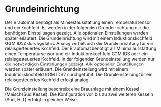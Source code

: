 # Grundeinrichtung

Der Brautomat benötigt als Mindestausstattung einen Temperatursensor und ein Kochfeld. Es werden in der folgenden Grundeinrichtung nur die benötigten Einstellungen gezeigt. Alle optionalen Einstellungen werden später erläutert. Die Grundeinrichtung wird mit einem Induktionskochfeld GGM IDS2 durchgeführt. Analog verhält sich die Grundeinrichtung für ein relaisgesteuertes Kochfeld.
Der Brautomat benötigt als Minimalausstattung einen Temperatursensor und ein Induktionskochfeld GGM IDS oder ein relaisgesteuertes Kochfeld. In der folgenden Grundeinstellung werden nur die notwendigen Einstellungen gezeigt. Alle optionalen Einstellungen werden später erläutert. Die Grundeinstellung wird mit einem Induktionskochfeld GGM IDS2 durchgeführt. Die Grundeinstellung für ein relaisgesteuertes Kochfeld erfolgt analog.

Die Grundeinstellung beschreibt eine Brauanlage mit einem Kessel (MaischeSud Kessel). Die Konfiguration von bis zu zwei weiteren Kesseln (Sud, HLT) erfolgt in gleicher Weise.
